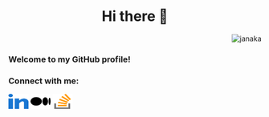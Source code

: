 <h1 align="center">Hi there 👋</h1>
<p align="right"> <img src="https://komarev.com/ghpvc/?username=JanakaPushpakumara" alt="janaka" height="20" width="120"/> </p>


<h3  align="left"> Welcome to my GitHub profile!</h3>

<h3 align="left">Connect with me:</h3>
<p align="left">
<a href="http://www.linkedin.com/in/janaka-pushpakumara" target="blank"><img align="center" src="github-profile-readme-generator/src/main/resources/images/icons/Social/linked-in.svg" alt="tharanidk" height="30" width="40" /></a>
<a href="https://bajpushpakumara.medium.com/" target="blank"><img align="center" src="github-profile-readme-generator/src/main/resources/images/icons/Social/medium-icon.svg" alt="@tharanidk" height="30" width="40" /></a>
<a href="https://stackoverflow.com/users/9602132/janaka" target="blank"><img align="center" src="github-profile-readme-generator/src/main/resources/images/icons/Social/stack-overflow.svg" alt="9971349" height="30" width="40" /></a>
</p>
